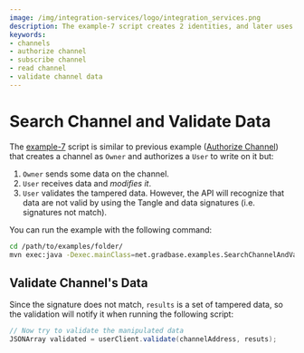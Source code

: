 ```yaml
---
image: /img/integration-services/logo/integration_services.png
description: The example-7 script creates 2 identities, and later uses them to demonstrate how you can detect if data has been tampered with by validating using the Tangle. 
keywords:
- channels
- authorize channel
- subscribe channel
- read channel
- validate channel data
---
```


# Search Channel and Validate Data

The [example-7](https://github.com/albydeca/iota-is-sdk/blob/main/examples/src/main/java/net/gradbase/examples/SearchChannelAndValidateData.java)
script is similar to previous example ([Authorize Channel](authorize-to-channel)) that creates a channel as `Owner` and authorizes a `User` to write on it but:

1. `Owner` sends some data on the channel.
2. `User` receives data and *modifies it*.
3. `User` validates the tampered data. However, the API will recognize that data are not valid by using the Tangle and data signatures (i.e. signatures not match). 

You can run the example with the following command:

```bash
cd /path/to/examples/folder/
mvn exec:java -Dexec.mainClass=net.gradbase.examples.SearchChannelAndValidateData
```

## Validate Channel's Data 

Since the signature does not match, `results` is a set of tampered data, so the validation will notify it when running the following script:

```java
// Now try to validate the manipulated data
JSONArray validated = userClient.validate(channelAddress, resuts);
```
